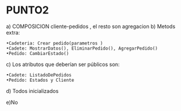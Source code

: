 # PUNTO2
 a) COMPOSICION cliente-pedidos , el resto son agregacion
 b) Metods extra:

    •Cadeteria: Crear pedido(parametros )
    •Cadete: MostrarDatos(), EliminarPedido(), AgregarPedido()
    •Pedido: CambiarEstado()

c) Los atributos que deberían ser públicos son:

    •Cadete: ListadoDePedidos
    •Pedido: Estados y Cliente

d) Todos inicializados

e)No